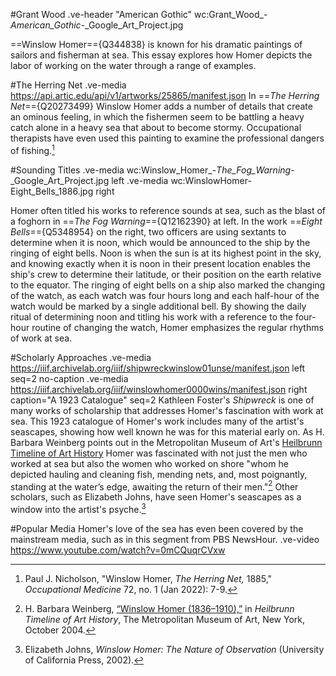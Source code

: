#Grant Wood
.ve-header "American Gothic" wc:Grant_Wood_-_American_Gothic_-_Google_Art_Project.jpg

==Winslow Homer=={Q344838} is known for his dramatic paintings of sailors and fisherman at sea. This essay explores how Homer depicts the labor of working on the water through a range of examples. 

#The Herring Net
.ve-media https://api.artic.edu/api/v1/artworks/25865/manifest.json
In ==*The Herring Net*=={Q20273499} Winslow Homer adds a number of details that create an ominous feeling, in which the fishermen seem to be battling a heavy catch alone in a heavy sea that about to become stormy. Occupational therapists have even used this painting to examine the professional dangers of fishing.[^1] 

#Sounding Titles
.ve-media wc:Winslow_Homer_-_The_Fog_Warning_-_Google_Art_Project.jpg left
.ve-media wc:WinslowHomer-Eight_Bells_1886.jpg right

Homer often titled his works to reference sounds at sea, such as the blast of a foghorn in ==*The Fog Warning*=={Q12162390} at left. In the work ==*Eight Bells*=={Q5348954} on the right, two officers are using sextants to determine when it is noon, which would be announced to the ship by the ringing of eight bells. Noon is when the sun is at its highest point in the sky, and knowing exactly when it is noon in their present location enables the ship's crew to determine their latitude, or their position on the earth relative to the equator. The ringing of eight bells on a ship also marked the changing of the watch, as each watch was four hours long and each half-hour of the watch would be marked by a single additional bell. By showing the daily ritual of determining noon and titling his work with a reference to the four-hour routine of changing the watch, Homer emphasizes the regular rhythms of work at sea.

#Scholarly Approaches
.ve-media https://iiif.archivelab.org/iiif/shipwreckwinslow01unse/manifest.json left seq=2 no-caption
.ve-media https://iiif.archivelab.org/iiif/winslowhomer0000wins/manifest.json right caption="A 1923 Catalogue" seq=2
Kathleen Foster's *Shipwreck* is one of many works of scholarship that addresses Homer's fascination with work at sea. This 1923 catalogue of Homer's work includes many of the artist's seascapes, showing how well known he was for this material early on. As H. Barbara Weinberg points out in the Metropolitan Museum of Art's [Heilbrunn Timeline of Art History]( https://www.metmuseum.org/toah/hd/homr/hd_homr.htm) Homer was fascinated with not just the men who worked at sea but also the women who worked on shore "whom he depicted hauling and cleaning fish, mending nets, and, most poignantly, standing at the water’s edge, awaiting the return of their men."[^2] Other scholars, such as Elizabeth Johns, have seen Homer's seascapes as a window into the artist's psyche.[^3]

#Popular Media
Homer's love of the sea has even been covered by the mainstream media, such as in this segment from PBS NewsHour.
.ve-video https://www.youtube.com/watch?v=0mCQuqrCVxw 

[^1]: Paul J. Nicholson, "Winslow Homer, *The Herring Net,* 1885," *Occupational Medicine* 72, no. 1 (Jan 2022): 7-9.
[^2]: H. Barbara Weinberg, [“Winslow Homer (1836–1910),”](http://www.metmuseum.org/toah/hd/homr/hd_homr.htm) in *Heilbrunn Timeline of Art History*, The Metropolitan Museum of Art, New York, October 2004. 
[^3]: Elizabeth Johns, *Winslow Homer: The Nature of Observation* (University of California Press, 2002).
